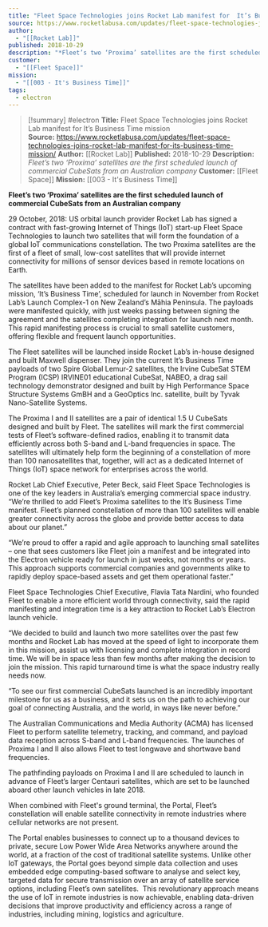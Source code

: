 ```yaml
---
title: "Fleet Space Technologies joins Rocket Lab manifest for  It’s Business Time mission  "
source: https://www.rocketlabusa.com/updates/fleet-space-technologies-joins-rocket-lab-manifest-for-its-business-time-mission/
author:
  - "[[Rocket Lab]]"
published: 2018-10-29
description: "*Fleet’s two ‘Proxima’ satellites are the first scheduled launch of commercial CubeSats from an Australian company*"
customer:
  - "[[Fleet Space]]"
mission:
  - "[[003 - It's Business Time]]"
tags:
  - electron
---
```

>[!summary]
#electron
**Title:** Fleet Space Technologies joins Rocket Lab manifest for  It’s Business Time mission  
**Source:** https://www.rocketlabusa.com/updates/fleet-space-technologies-joins-rocket-lab-manifest-for-its-business-time-mission/
**Author:** [[Rocket Lab]]
**Published:** 2018-10-29
**Description:** *Fleet’s two ‘Proxima’ satellites are the first scheduled launch of commercial CubeSats from an Australian company*
**Customer:** [[Fleet Space]]
**Mission:** [[003 - It's Business Time]]

**Fleet’s two ‘Proxima’ satellites are the first scheduled launch of commercial CubeSats from an Australian company**

29 October, 2018: US orbital launch provider Rocket Lab has signed a contract with fast-growing Internet of Things (IoT) start-up Fleet Space Technologies to launch two satellites that will form the foundation of a global IoT communications constellation. The two Proxima satellites are the first of a fleet of small, low-cost satellites that will provide internet connectivity for millions of sensor devices based in remote locations on Earth.

The satellites have been added to the manifest for Rocket Lab’s upcoming mission, ‘It’s Business Time’, scheduled for launch in November from Rocket Lab’s Launch Complex-1 on New Zealand’s Māhia Peninsula. The payloads were manifested quickly, with just weeks passing between signing the agreement and the satellites completing integration for launch next month. This rapid manifesting process is crucial to small satellite customers, offering flexible and frequent launch opportunities. 

The Fleet satellites will be launched inside Rocket Lab’s in-house designed and built Maxwell dispenser. They join the current It’s Business Time payloads of two Spire Global Lemur-2 satellites, the Irvine CubeSat STEM Program (ICSP) IRVINE01 educational CubeSat, NABEO, a drag sail technology demonstrator designed and built by High Performance Space Structure Systems GmBH and a GeoOptics Inc. satellite, built by Tyvak Nano-Satellite Systems.

The Proxima I and II satellites are a pair of identical 1.5 U CubeSats designed and built by Fleet. The satellites will mark the first commercial tests of Fleet’s software-defined radios, enabling it to transmit data efficiently across both S-band and L-band frequencies in space. The satellites will ultimately help form the beginning of a constellation of more than 100 nanosatellites that, together, will act as a dedicated Internet of Things (IoT) space network for enterprises across the world.

Rocket Lab Chief Executive, Peter Beck, said Fleet Space Technologies is one of the key leaders in Australia’s emerging commercial space industry. “We’re thrilled to add Fleet’s Proxima satellites to the It’s Business Time manifest. Fleet’s planned constellation of more than 100 satellites will enable greater connectivity across the globe and provide better access to data about our planet.”

“We’re proud to offer a rapid and agile approach to launching small satellites – one that sees customers like Fleet join a manifest and be integrated into the Electron vehicle ready for launch in just weeks, not months or years. This approach supports commercial companies and governments alike to rapidly deploy space-based assets and get them operational faster.”

Fleet Space Technologies Chief Executive, Flavia Tata Nardini, who founded Fleet to enable a more efficient world through connectivity, said the rapid manifesting and integration time is a key attraction to Rocket Lab’s Electron launch vehicle.

“We decided to build and launch two more satellites over the past few months and Rocket Lab has moved at the speed of light to incorporate them in this mission, assist us with licensing and complete integration in record time. We will be in space less than few months after making the decision to join the mission. This rapid turnaround time is what the space industry really needs now.

“To see our first commercial CubeSats launched is an incredibly important milestone for us as a business, and it sets us on the path to achieving our goal of connecting Australia, and the world, in ways like never before.”

The Australian Communications and Media Authority (ACMA) has licensed Fleet to perform satellite telemetry, tracking, and command, and payload data reception across S-band and L-band frequencies. The launches of Proxima I and II also allows Fleet to test longwave and shortwave band frequencies.

The pathfinding payloads on Proxima I and II are scheduled to launch in advance of Fleet’s larger Centauri satellites, which are set to be launched aboard other launch vehicles in late 2018.

When combined with Fleet's ground terminal, the Portal, Fleet’s constellation will enable satellite connectivity in remote industries where cellular networks are not present.

The Portal enables businesses to connect up to a thousand devices to private, secure Low Power Wide Area Networks anywhere around the world, at a fraction of the cost of traditional satellite systems. Unlike other IoT gateways, the Portal goes beyond simple data collection and uses embedded edge computing-based software to analyse and select key, targeted data for secure transmission over an array of satellite service options, including Fleet’s own satellites.  This revolutionary approach means the use of IoT in remote industries is now achievable, enabling data-driven decisions that improve productivity and efficiency across a range of industries, including mining, logistics and agriculture.